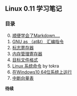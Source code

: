 ## Linux 0.11 学习笔记
### 目录
0. [顺便学会了Markdown....](https://www.jianshu.com/p/191d1e21f7ed)
1. [GNU as （at&t） 汇编指令](as.s.format.md)
2. [标志寄存器](eflags.reg.md) 
3. [内存管理寄存器](mem.manager.reg.md)
4. [目标文件格式](a.out.md)
5. [Linux 系统命令](linux系统命令.md) by tokra
6. [在Windows10 64位系统上运行](develop.in.windows.md)
7. [中断向量表](http://www.oldlinux.org/Linux.old/docs/interrupts/int-html/int.htm)

**待续**
